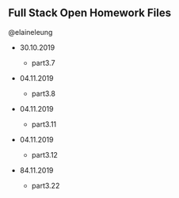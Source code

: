
## Full Stack Open Homework Files

@elaineleung

* 30.10.2019
  * part3.7
  
* 04.11.2019
  * part3.8

* 04.11.2019
  * part3.11

* 04.11.2019
  * part3.12

* 84.11.2019
  * part3.22





